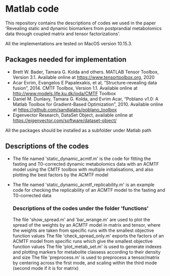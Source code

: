 # Matlab code
This repository contains the descriptions of codes we used in the paper 'Revealing static and dynamic biomarkers from postprandial metabolomics data through coupled matrix and tensor factorizations'.

All the implementations are tested on MacOS version 10.15.3.

## Packages needed for implementation
*  Brett W. Bader, Tamara G. Kolda and others. MATLAB Tensor Toolbox, Version 3.1. Available online at https://www.tensortoolbox.org, 2020
*  Acar Evrim,  Evangelos E Papalexakis, et al, “Structure-revealing data fusion”, 2014. CMTF Toolbox, Version 1.1. Available online at http://www.models.life.ku.dk/joda/CMTF Toolbox
*  Daniel M. Dunlavy, Tamara G. Kolda, and Evrim Acar, “Poblano v1.0: A Matlab Toolbox for Gradient-Based Optimization”, 2010. Available online at https://github.com/sandialabs/poblano_toolbox
* Eigenvector Research, DataSet Object, available online at https://eigenvector.com/software/dataset-object/

All the packages should be installed as a subfolder under Matlab path


## Descriptions of the codes 

*  The file named 'static_dynamic_acmtf.m' is the code for fitting the fasting and T0-corrected dynamic metabolomics data with an ACMTF model using the CMTF toolbox with multiple initialisations, and also plotting the best factors by the ACMTF model 
*  The file named 'static_dynamic_acmtf_replicability.m' is an example code for checking the replicability of an ACMTF model to the fasting and T0-corrected data
   
   ### Descriptions of the codes under the folder 'functions'
   The file 'show_spread.m' and 'bar_wrange.m' are used to plot the spread of the weights by an ACMTF model in matrix and tensor, where the weights are taken from specific runs with the smallest objective function values
   The file 'check_spread_only.m' exports the factors of an ACMTF model from specific runs which give the smallest objective function values
   The file 'plot_metab_set.m' is used to generate indexes and plotting markers for metabolite classess according to their density and size
   The file 'preprocess.m' is used to preprocess a tensor/matrix by centering across the first mode, and scaling within the third mode (second mode if it is for matrix)
